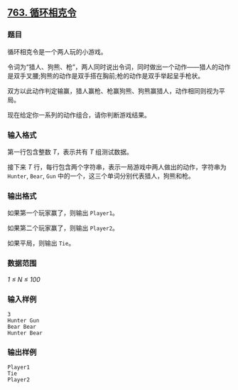 ## [763. 循环相克令](https://www.acwing.com/problem/content/765/)

### 题目

循环相克令是一个两人玩的小游戏。

令词为“猎人、狗熊、枪”，两人同时说出令词，同时做出一个动作——猎人的动作是双手叉腰;狗熊的动作是双手搭在胸前;枪的动作是双手举起呈手枪状。

双方以此动作判定输赢，猎人赢枪、枪赢狗熊、狗熊赢猎人，动作相同则视为平局。

现在给定你一系列的动作组合，请你判断游戏结果。

### 输入格式

第一行包含整数 *T*，表示共有 *T* 组测试数据。

接下来 *T* 行，每行包含两个字符串，表示一局游戏中两人做出的动作，字符串为 `Hunter`, `Bear`, `Gun` 中的一个，这三个单词分别代表猎人，狗熊和枪。

### 输出格式

如果第一个玩家赢了，则输出 `Player1`。

如果第二个玩家赢了，则输出 `Player2`。

如果平局，则输出 `Tie`。

### 数据范围

*1 ≤ N ≤ 100*

### 输入样例

```
3
Hunter Gun
Bear Bear
Hunter Bear
```

### 输出样例

```
Player1
Tie
Player2
```
